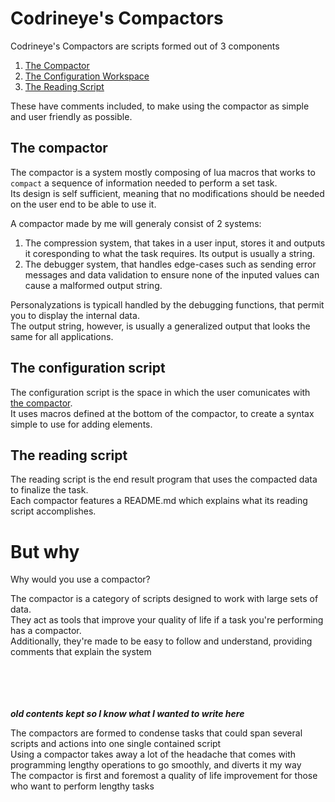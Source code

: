 # Codrineye's Compactors

Codrineye's Compactors are scripts formed out of 3 components
1. [The Compactor](#the-compactor)
1. [The Configuration Workspace](#the-configuration-script)
1. [The Reading Script](#the-reading-script)

These have comments included, to make using the compactor as simple and user friendly as possible.

## The compactor

The compactor is a system mostly composing of lua macros that works to `compact` a sequence of information needed to perform a set task.<br>
Its design is self sufficient, meaning that no modifications should be needed on the user end to be able to use it.

A compactor made by me will generaly consist of 2 systems:
1. The compression system, that takes in a user input, stores it and outputs it coresponding to what the task requires. Its output is usually a string.
1. The debugger system, that handles edge-cases such as sending error messages and data validation to ensure none of the inputed values can cause a malformed output string.

Personalyzations is typicall handled by the debugging functions, that permit you to display the internal data.<br>
The output string, however, is usually a generalized output that looks the same for all applications.

## The configuration script

The configuration script is the space in which the user comunicates with [the compactor](#the-compactor).<br>
It uses macros defined at the bottom of the compactor, to create a syntax simple to use for adding elements.

## The reading script

The reading script is the end result program that uses the compacted data to finalize the task.<br>
Each compactor features a README.md which explains what its reading script accomplishes.

# But why

Why would you use a compactor?

The compactor is a category of scripts designed to work with large sets of data.<br>
They act as tools that improve your quality of life if a task you're performing has a compactor.<br>
Additionally, they're made to be easy to follow and understand, providing comments that explain the system

<br><br><br><br>
***old contents kept so I know what I wanted to write here***

The compactors are formed to condense tasks that could span several scripts and actions into one single contained script<br>
Using a compactor takes away a lot of the headache that comes with programming lengthy operations to go smoothly, and diverts it my way<br>
The compactor is first and foremost a quality of life improvement for those who want to perform lengthy tasks
